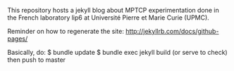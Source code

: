 This repository hosts a jekyll blog about MPTCP experimentation done in the French
laboratory lip6 at Université Pierre et Marie Curie (UPMC).


Reminder on how to regenerate the site:
http://jekyllrb.com/docs/github-pages/

Basically, do:
$ bundle update
$ bundle exec jekyll build (or serve to check)
then push to master
